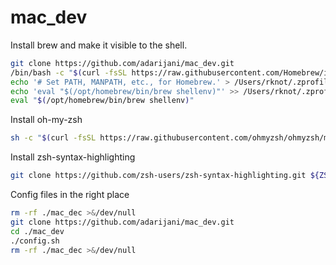 # mac_dev

Install brew and make it visible to the shell.
```sh
git clone https://github.com/adarijani/mac_dev.git
/bin/bash -c "$(curl -fsSL https://raw.githubusercontent.com/Homebrew/install/HEAD/install.sh)"
echo '# Set PATH, MANPATH, etc., for Homebrew.' > /Users/rknot/.zprofile
echo 'eval "$(/opt/homebrew/bin/brew shellenv)"' >> /Users/rknot/.zprofile
eval "$(/opt/homebrew/bin/brew shellenv)"
```
Install oh-my-zsh
```sh
sh -c "$(curl -fsSL https://raw.githubusercontent.com/ohmyzsh/ohmyzsh/master/tools/install.sh)"
```
Install zsh-syntax-highlighting
```sh
git clone https://github.com/zsh-users/zsh-syntax-highlighting.git ${ZSH_CUSTOM:-~/.oh-my-zsh/custom}/plugins/zsh-syntax-highlighting
```
Config files in the right place
```sh
rm -rf ./mac_dec >&/dev/null
git clone https://github.com/adarijani/mac_dev.git
cd ./mac_dev
./config.sh
rm -rf ./mac_dec >&/dev/null
```
